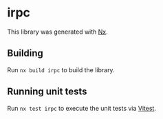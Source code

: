 # irpc

This library was generated with [Nx](https://nx.dev).

## Building

Run `nx build irpc` to build the library.

## Running unit tests

Run `nx test irpc` to execute the unit tests via [Vitest](https://vitest.dev/).
